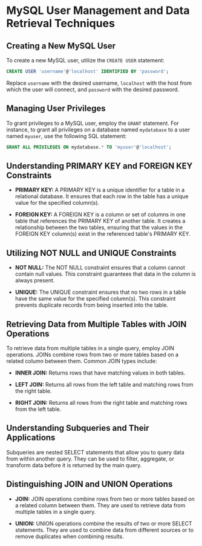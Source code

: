 # MySQL User Management and Data Retrieval Techniques

## Creating a New MySQL User

To create a new MySQL user, utilize the `CREATE USER` statement:

```sql
CREATE USER 'username'@'localhost' IDENTIFIED BY 'password';
```

Replace `username` with the desired username, `localhost` with the host from which the user will connect, and `password` with the desired password.

## Managing User Privileges

To grant privileges to a MySQL user, employ the `GRANT` statement. For instance, to grant all privileges on a database named `mydatabase` to a user named `myuser`, use the following SQL statement:

```sql
GRANT ALL PRIVILEGES ON mydatabase.* TO 'myuser'@'localhost';
```

## Understanding PRIMARY KEY and FOREIGN KEY Constraints

* **PRIMARY KEY:** A PRIMARY KEY is a unique identifier for a table in a relational database. It ensures that each row in the table has a unique value for the specified column(s).

* **FOREIGN KEY:** A FOREIGN KEY is a column or set of columns in one table that references the PRIMARY KEY of another table. It creates a relationship between the two tables, ensuring that the values in the FOREIGN KEY column(s) exist in the referenced table's PRIMARY KEY.

## Utilizing NOT NULL and UNIQUE Constraints

* **NOT NULL:** The NOT NULL constraint ensures that a column cannot contain null values. This constraint guarantees that data in the column is always present.

* **UNIQUE:** The UNIQUE constraint ensures that no two rows in a table have the same value for the specified column(s). This constraint prevents duplicate records from being inserted into the table.

## Retrieving Data from Multiple Tables with JOIN Operations

To retrieve data from multiple tables in a single query, employ JOIN operations. JOINs combine rows from two or more tables based on a related column between them. Common JOIN types include:

* **INNER JOIN:** Returns rows that have matching values in both tables.

* **LEFT JOIN:** Returns all rows from the left table and matching rows from the right table.

* **RIGHT JOIN:** Returns all rows from the right table and matching rows from the left table.

## Understanding Subqueries and Their Applications

Subqueries are nested SELECT statements that allow you to query data from within another query. They can be used to filter, aggregate, or transform data before it is returned by the main query.

## Distinguishing JOIN and UNION Operations

* **JOIN:** JOIN operations combine rows from two or more tables based on a related column between them. They are used to retrieve data from multiple tables in a single query.

* **UNION:** UNION operations combine the results of two or more SELECT statements. They are used to combine data from different sources or to remove duplicates when combining results.
